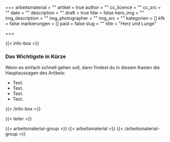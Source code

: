 +++
arbeitsmaterial = ""
artikel = true
author = ""
cc_licence = ""
cc_src = ""
date = ""
description = ""
draft = true
fdw = false
hero_img = ""
img_description = ""
img_photographer = ""
img_src = ""
kategorien = []
kfk = false
markierungen = []
paid = false
slug = ""
title = "Herz und Lunge"

+++

{{< info-box >}} <h3>Das Wichtigste in Kürze</h3>

<p>Wenn es einfach schnell gehen soll, dann findest du in diesem Kasten die Hauptaussagen des Artikels:</p>

<ul>

<li>Text.</li>

<li>Text.</li>

<li>Text.</li>

<li>Text.</li>

</ul> {{< /info-box >}}

{{< teiler >}}

{{< arbeitsmaterial-group >}} {{< arbeitsmaterial >}} {{< /arbeitsmaterial-group >}}